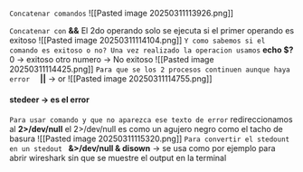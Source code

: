 `Concatenar comandos`
![[Pasted image 20250311113926.png]]

`Concatenar con` **&&**
El 2do operando solo se ejecuta si el primer operando es exitoso
![[Pasted image 20250311114104.png]]
` Y como sabemos si el comando es exitoso o no? Una vez realizado la operacion usamos ` **echo $?**
0 -> exitoso
otro numero -> No exitoso
![[Pasted image 20250311114425.png]]
`Para que se los 2 procesos continuen aunque haya error  ` **||** -> or
![[Pasted image 20250311114755.png]]
#### stedeer -> es el error

`Para usar comando y que no aparezca ese texto de error` redireccionamos al **2>/dev/null**
el 2>/dev/null es como un agujero negro como el tacho de basura
![[Pasted image 20250311115320.png]]
`Para convertir el stedount en un stedout ` **&>/dev/null  & disown**  -> se usa como por ejemplo para abrir wireshark sin que se muestre el output en la terminal
